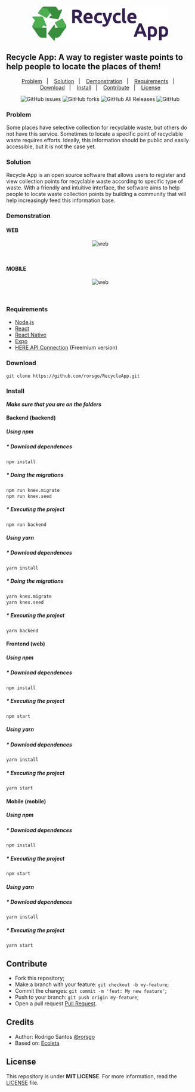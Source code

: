 <p align="center">
  <img src="./mobile/src/assets/logo@2x.png">
</p>

## **Recycle App: A way to register waste points to help people to locate the places of them!**

<p align="center">
  <a href="#problem">Problem</a>&nbsp;&nbsp;&nbsp;|&nbsp;&nbsp;&nbsp;
  <a href="#solution">Solution</a>&nbsp;&nbsp;&nbsp;|&nbsp;&nbsp;&nbsp;
  <a href="#demonstration">Demonstration</a>&nbsp;&nbsp;&nbsp;|&nbsp;&nbsp;&nbsp;
  <a href="#requirements">Requirements</a>&nbsp;&nbsp;&nbsp;|&nbsp;&nbsp;&nbsp;
  <a href="#download">Download</a>&nbsp;&nbsp;&nbsp;|&nbsp;&nbsp;&nbsp;
  <a href="#install">Install</a>&nbsp;&nbsp;&nbsp;|&nbsp;&nbsp;&nbsp;
  <a href="#contribute">Contribute</a>&nbsp;&nbsp;&nbsp;|&nbsp;&nbsp;&nbsp;
  <a href="#license">License</a>
</p>

<p align="center">
  <img alt="GitHub issues" src="https://img.shields.io/github/issues/rorsgo/recycle-app">
  <img alt="GitHub forks" src="https://img.shields.io/github/forks/rorsgo/recycle-app">
  <img alt="GitHub All Releases" src="https://img.shields.io/github/downloads/rorsgo/recycle-app/total">
  <img alt="GitHub" src="https://img.shields.io/github/license/rorsgo/recycle-app">
</p>

### **Problem**

Some places have selective collection for recyclable waste, but others do not have this service. Sometimes to locate a specific point of recyclable waste requires efforts. Ideally, this information should be public and easily accessible, but it is not the case yet.

### **Solution**

Recycle App is an open source software that allows users to register and view collection points for recyclable waste according to specific type of waste. With a friendly and intuitive interface, the software aims to help people to locate waste collection points by building a community that will help increasingly feed this information base.

### **Demonstration**
#### WEB
<p align="center">
<img alt="web" src="https://user-images.githubusercontent.com/13532333/86469361-875c9a80-bd39-11ea-840d-4496409e22cc.gif">
</p>

<br/>

#### MOBILE
<p align="center">
<img alt="web" src="https://user-images.githubusercontent.com/13532333/86469487-c985dc00-bd39-11ea-95a3-fc743f3a4b14.gif">
</p>

<br/>

### **Requirements**

- [Node.js](https://nodejs.org/en/)
- [React](https://reactjs.org)
- [React Native](https://facebook.github.io/react-native/)
- [Expo](https://expo.io/)
- [HERE API Connection](https://developer.here.com/) (Freemium version)

### **Download**

```
git clone https://github.com/rorsgo/RecycleApp.git
```

### **Install**
***Make sure that you are on the folders***

#### Backend (backend)
##### Using npm
##### * Download dependences
```
npm install
```
##### * Doing the migrations
```
npm run knex.migrate
npm run knex.seed
```
##### * Executing the project
```
npm run backend
```
##### Using yarn
##### * Download dependences
```
yarn install
```
##### * Doing the migrations
```
yarn knex.migrate
yarn knex.seed
```
##### * Executing the project
```
yarn backend
```

#### Frontend (web)
##### Using npm
##### * Download dependences
```
npm install
```
##### * Executing the project
```
npm start
```
##### Using yarn
##### * Download dependences
```
yarn install
```
##### * Executing the project
```
yarn start
```
#### Mobile (mobile)
##### Using npm
##### * Download dependences
```
npm install
```
##### * Executing the project
```
npm start
```
##### Using yarn
##### * Download dependences
```
yarn install
```
##### * Executing the project
```
yarn start
```

## **Contribute**

- Fork this repository;
- Make a branch with your feature: `git checkout -b my-feature`;
- Commit the changes: `git commit -m 'feat: My new feature'`;
- Push to your branch: `git push origin my-feature`;
- Open a pull request [Pull Request](https://help.github.com/en/enterprise/2.16/user/github/collaborating-with-issues-and-pull-requests/creating-a-pull-request-from-a-fork).


## **Credits**

- Author: Rodrigo Santos [@rorsgo](https://www.linkedin.com/in/rorsgo/)
- Based on: [Ecoleta](https://github.com/Rocketseat/nlw-01-booster)

## **License**
This repository is under **MIT LICENSE**. For more information, read the [LICENSE](./LICENSE) file.
